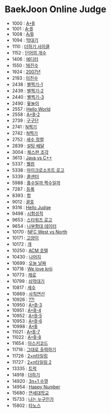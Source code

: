 # BaekJoon Online Judge

* 1000 : [A+B](https://www.acmicpc.net/problem/1000)
* 1001 : [A-B](https://www.acmicpc.net/problem/1001)
* 1008 : [A/B](https://www.acmicpc.net/problem/1008)
* 1094 : [막대기](https://www.acmicpc.net/problem/1094)
* 1110 : [더하기 사이클](https://www.acmicpc.net/problem/1110)
* 1152 : [단어의 개수](https://www.acmicpc.net/problem/1152)
* 1406 : [에디터](https://www.acmicpc.net/problem/1406)
* 1550 : [16진수](https://www.acmicpc.net/problem/1550)
* 1924 : [2007년](https://www.acmicpc.net/problem/1924)
* 2193 : [이친수](https://www.acmicpc.net/problem/2193)
* 2438 : [별찍기-1](https://www.acmicpc.net/problem/2438)
* 2439 : [별찍기-2](https://www.acmicpc.net/problem/2439)
* 2440 : [별찍기-3](https://www.acmicpc.net/problem/2440)
* 2490 : [윷놀이](https://www.acmicpc.net/problem/2490)
* 2557 : [Hello World](https://www.acmicpc.net/problem/2557)
* 2558 : [A+B-2](https://www.acmicpc.net/problem/2558)
* 2739 : [구구단](https://www.acmicpc.net/problem/2739)
* 2741 : [N찍기](https://www.acmicpc.net/problem/2741)
* 2742 : [N찍기](https://www.acmicpc.net/problem/2742)
* 2752 : [세수 정렬](https://www.acmicpc.net/problem/2752)
* 2839 : [설탕 배달](https://www.acmicpc.net/problem/2839)
* 3004 : [체스판 조각](https://www.acmicpc.net/problem/3004)
* 3613 : [Java vs C++](https://www.acmicpc.net/problem/3613)
* 5337 : [웰컴](https://www.acmicpc.net/problem/5337)
* 5338 : [마이크로소프트 로고](https://www.acmicpc.net/problem/5338)
* 5339 : [콜센터](https://www.acmicpc.net/problem/5339)
* 5988 : [홀수일까 짝수일까](https://www.acmicpc.net/problem/5988)
* 7287 : [등록](https://www.acmicpc.net/problem/7287)
* 8393 : [합](https://www.acmicpc.net/problem/8393)
* 9012 : [괄호](https://www.acmicpc.net/problem/9012)
* 9316 : [Hello Judge](https://www.acmicpc.net/problem/9316)
* 9498 : [시험성적](https://www.acmicpc.net/problem/9498)
* 9653 : [스타워즈 로고](https://www.acmicpc.net/problem/9653)
* 9654 : [나부함대 데이터](https://www.acmicpc.net/problem/9654)
* 10170 : [NFC West vs North](https://www.acmicpc.net/problem/10170)
* 10171 : [고양이](https://www.acmicpc.net/problem/10171)
* 10172 : [개](https://www.acmicpc.net/problem/10172)
* 10250 : [ACM 호텔](https://www.acmicpc.net/problem/10250)
* 10430 : [나머지](https://www.acmicpc.net/problem/10430)
* 10699 : [오늘 날짜](https://www.acmicpc.net/problem/10699)
* 10718 : [We love kriii](https://www.acmicpc.net/problem/10718)
* 10773 : [제로](https://www.acmicpc.net/problem/10773)
* 10799 : [쇠막대기](https://www.acmicpc.net/problem/10799)
* 10817 : [세수](https://www.acmicpc.net/problem/10817)
* 10869 : [사칙연산](https://www.acmicpc.net/problem/10869)
* 10926 : [??!](https://www.acmicpc.net/problem/10926)
* 10950 : [A+B-3](https://www.acmicpc.net/problem/10950)
* 10951 : [A+B-4](https://www.acmicpc.net/problem/10951)
* 10952 : [A+B-5](https://www.acmicpc.net/problem/10952)
* 10953 : [A+B-6](https://www.acmicpc.net/problem/10953)
* 10998 : [A×B](https://www.acmicpc.net/problem/10998)
* 11021 : [A+B-7](https://www.acmicpc.net/problem/11021)
* 11022 : [A+B-8](https://www.acmicpc.net/problem/11022)
* 11654 : [아스키코드](https://www.acmicpc.net/problem/11654)
* 11718 : [그대로 출력하기](https://www.acmicpc.net/problem/11718)
* 11726 : [2×n타일링](https://www.acmicpc.net/problem/11726)
* 11727 : [2×n타일링 2](https://www.acmicpc.net/problem/11727)
* 13335 : [트럭](https://www.acmicpc.net/problem/13335)
* 14918 : [더하기](https://www.acmicpc.net/problem/14918)
* 14920 : [3n+1 수열](https://www.acmicpc.net/problem/14920)
* 14954 : [Happy Number](https://www.acmicpc.net/problem/14954)
* 15680 : [연세대학교](https://www.acmicpc.net/problem/15680)
* 15733 : [나는 누구인가](https://www.acmicpc.net/problem/15733)
* 15802 : [타노스](https://www.acmicpc.net/problem/15802)
